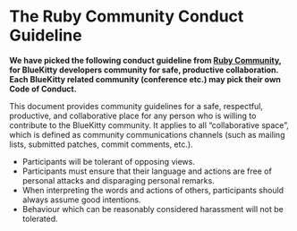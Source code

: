 # The Ruby Community Conduct Guideline

**We have picked the following conduct guideline from
[Ruby Community](https://www.ruby-lang.org/en/conduct/), for BlueKitty
developers community for safe, productive collaboration. Each BlueKitty
related community (conference etc.) may pick their own Code of Conduct.**

This document provides community guidelines for a safe, respectful,
productive, and collaborative place for any person who is willing to
contribute to the BlueKitty community. It applies to all “collaborative
space”, which is defined as community communications channels (such as
mailing lists, submitted patches, commit comments, etc.).

* Participants will be tolerant of opposing views.
* Participants must ensure that their language and actions are free of
personal attacks and disparaging personal remarks.
* When interpreting the words and actions of others, participants should
always assume good intentions.
* Behaviour which can be reasonably considered harassment will not be
tolerated.
